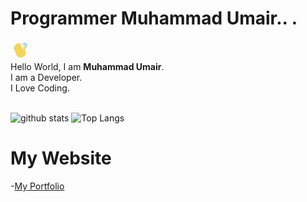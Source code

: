 # Programmer Muhammad Umair.. .
<img src="https://raw.githubusercontent.com/MuhammadUmair2008/MuhammadUmair2008/master/hi.gif" width="30"> <br />Hello World, I am <strong>Muhammad Umair</strong>.<br />
I am a Developer. <br/>
I Love Coding.
<br/>
<br/>

![github stats](https://github-readme-stats.vercel.app/api?username=MuhammadUmair2008&show_icons=true&title_color=fff&theme=radical&hide=prs)
![Top Langs](https://github-readme-stats.vercel.app/api/top-langs/?username=MuhammadUmair2008&layout=compact&theme=radical)

# My Website
-[My Portfolio](https://umair-website.web.app/)
